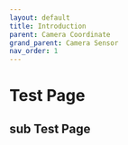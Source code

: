 ```yaml
---
layout: default
title: Introduction
parent: Camera Coordinate
grand_parent: Camera Sensor
nav_order: 1
---
```


# Test Page
## sub Test Page